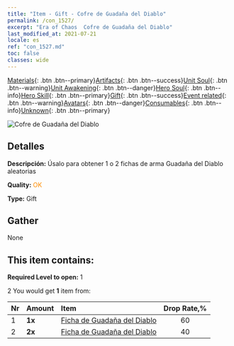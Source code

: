 ```yaml
---
title: "Item - Gift - Cofre de Guadaña del Diablo"
permalink: /con_1527/
excerpt: "Era of Chaos  Cofre de Guadaña del Diablo"
last_modified_at: 2021-07-21
locale: es
ref: "con_1527.md"
toc: false
classes: wide
---
```

 [Materials](/ItemsES/){: .btn .btn--primary}[Artifacts](/ItemsES/Artifacts/){: .btn .btn--success}[Unit Soul](/ItemsES/UnitSoul/){: .btn .btn--warning}[Unit Awakening](/ItemsES/UnitAwakening/){: .btn .btn--danger}[Hero Soul](/ItemsES/HeroSoul/){: .btn .btn--info}[Hero Skill](/ItemsES/HeroSkill/){: .btn .btn--primary}[Gift](/ItemsES/Gift/){: .btn .btn--success}[Event related](/ItemsES/Events/){: .btn .btn--warning}[Avatars](/ItemsES/Avatars/){: .btn .btn--danger}[Consumables](/ItemsES/Consumables/){: .btn .btn--info}[Unknown](/ItemsES/Unknown/){: .btn .btn--primary}

 ![Cofre de Guadaña del Diablo](/images/t/i_907141.png)

## Detalles
 **Descripción:** Úsalo para obtener 1 o 2 fichas de arma Guadaña del Diablo aleatorias

 **Quality:** <span style="color: #FF8C00">OK</span>

 **Type:** Gift

## Gather

  None

## This item contains:

 **Required Level to open:** 1

 2 You would get **1** item  from:

  | Nr | Amount |     Item    | Drop Rate,% |
  |:---|:-------|:------------|:---------:|
  | 1 |  **1x** | [Ficha de Guadaña del Diablo](/ItemsES/con_984/) | 60 | 
  | 2 |  **2x** | [Ficha de Guadaña del Diablo](/ItemsES/con_984/) | 40 | 
